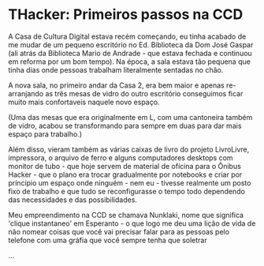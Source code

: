 # THacker: Primeiros passos na CCD

A Casa de Cultura Digital estava recém começando, eu tinha acabado de me mudar de um pequeno escritório no Ed. Biblioteca da Dom José Gaspar (ali atrás da Biblioteca Mario de Andrade - que estava fechada e continuou em reforma por um bom tempo). Na época, a sala estava tão pequena que tinha dias onde pessoas trabalham literalmente sentadas no chão.

A nova sala, no primeiro andar da Casa 2, era bem maior e apenas re-arranjando as três mesas de vidro do outro escritório conseguimos ficar muito mais confortaveis naquele novo espaço.

(Uma das mesas que era originalmente em L, com uma cantoneira também de vidro, acabou se transformando para sempre em duas para dar mais espaço para trabalho.)

Além disso, vieram também as várias caixas de livro do projeto LivroLivre, impressora, o arquivo de ferro e alguns computadores desktops com monitor de tubo - que hoje servem de material de ofícina para o Ônibus Hacker - que o plano era trocar gradualmente por notebooks e criar por príncipio um espaço onde ninguém - nem eu - tivesse realmente um posto fixo de trabalho e que tudo se reconfigurasse o tempo todo dependendo das necessidades e das possibilidades.

Meu empreendimento na CCD se chamava Nunklaki, nome que significa 'clique instantaneo' em Esperanto - o que logo me deu uma lição de vida de não nomear coisas que você vai precisar falar para as pessoas pelo telefone com uma gráfia que você sempre tenha que soletrar

...
